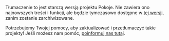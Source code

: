 Tłumaczenie to jest starszą wersją projektu Pokoje. Nie zawiera ono najnowszych treści i funkcji, ale będzie tymczasowo dostępne w [tej wersji](images/linked-rooms.pdf), zanim zostanie zarchiwizowane. 

Potrzebujemy Twojej pomocy, aby zaktualizować i przetłumaczyć takie projekty! Jeśli możesz nam pomóc, [poinformuj nas tutaj](http://rpf.io/translators).
